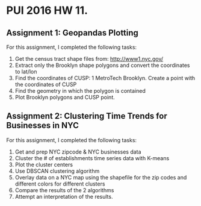 # PUI 2016 HW 11.

## Assignment 1: Geopandas Plotting 

For this assignment, I completed the following tasks:
1. Get the census tract shape files from: http://www1.nyc.gov/ 
2. Extract only the Brooklyn shape polygons and convert the coordinates to lat/lon
3. Find the coordinates of CUSP: 1 MetroTech Brooklyn. Create a point with the coordinates of CUSP
4. Find the geometry in which the polygon is contained
5. Plot Brooklyn polygons and CUSP point.

## Assignment 2: Clustering Time Trends for Businesses in NYC 
For this assignment, I completed the following tasks:
1. Get and prep NYC zipcode & NYC businesses data
2. Cluster the # of establishments time series data with K-means 
3. Plot the cluster centers 
4. Use DBSCAN clustering algorithm
5. Overlay data on a NYC map using the shapefile for the zip codes and different colors for different clusters
6. Compare the results of the 2 algorithms
7. Attempt an interpretation of the results. 